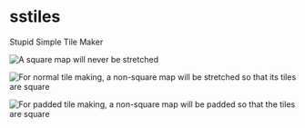sstiles
=======

Stupid Simple Tile Maker


![A square map will never be stretched](https://raw.github.com/stuporglue/sstiles/master/img/square.png)

![For normal tile making, a non-square map will be stretched so that its tiles are square](https://raw.github.com/stuporglue/sstiles/master/img/nonsquare.png)

![For padded tile making, a non-square map will be padded so that the tiles are square](https://raw.github.com/stuporglue/sstiles/master/img/padded.png)
